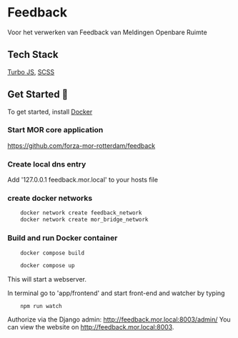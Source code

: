 
# Feedback
Voor het verwerken van Feedback van Meldingen Openbare Ruimte

## Tech Stack
[Turbo JS](https://turbo.hotwired.dev/), [SCSS](https://sass-lang.com/)

## Get Started 🚀
To get started, install [Docker](https://www.docker.com/)

### Start MOR core application
https://github.com/forza-mor-rotterdam/feedback

### Create local dns entry
Add '127.0.0.1  feedback.mor.local' to your hosts file

### create docker networks
~~~bash
    docker network create feedback_network
    docker network create mor_bridge_network
~~~

### Build and run Docker container
~~~bash
    docker compose build

    docker compose up
~~~

This will start a webserver.

In terminal go to 'app/frontend' and start front-end and watcher by typing

~~~
    npm run watch
~~~


Authorize via the Django admin: http://feedback.mor.local:8003/admin/
You can view the website on http://feedback.mor.local:8003.
